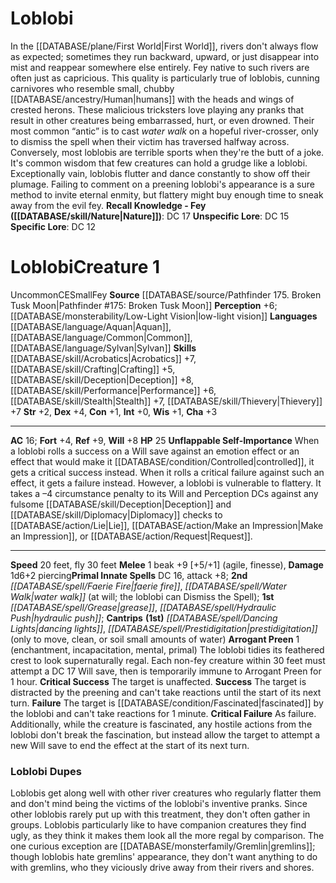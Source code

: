 ﻿---
ac: '16'
alignment: CE
all_resistance: null
burrow_speed: null
charisma: '+3'
climb_speed: null
constitution: '+1'
creature_ability:
- Arrogant Preen
- Unflappable Self-Importance
creature_family: null
description: "In the [[DATABASE/plane/First World|First World]] , rivers don't always\
  \ flow as expected; sometimes they run backward, upward, or just disappear into\
  \ mist and reappear somewhere else entirely. Fey native to such rivers are often\
  \ just as capricious. This quality is particularly true of loblobis, cunning carnivores\
  \ who resemble small, chubby [[DATABASE/ancestry/Human|humans]] with the heads and\
  \ wings of crested herons.<br/><br/> These malicious tricksters love playing any\
  \ pranks that result in other creatures being embarrassed, hurt, or even drowned.\
  \ Their most common \u201Cantic\u201D is to cast <i>water walk</i> on a hopeful\
  \ river-crosser, only to dismiss the spell when their victim has traversed halfway\
  \ across. Conversely, most loblobis are terrible sports when they're the butt of\
  \ a joke. It's common wisdom that few creatures can hold a grudge like a loblobi.<br/><br/>\
  \ Exceptionally vain, loblobis flutter and dance constantly to show off their plumage.\
  \ Failing to comment on a preening loblobi's appearance is a sure method to invite\
  \ eternal enmity, but flattery might buy enough time to sneak away from the evil\
  \ fey.<br/><br/><b><u>Recall Knowledge - Fey</u> ( [[DATABASE/skill/Nature|Nature]]\
  \ )</b>: DC 17<br/><b><u>Unspecific Lore</u></b>: DC 15<br/><b><u>Specific Lore</u></b>:\
  \ DC 12"
dexterity: '+4'
element: null
fly_speed: '30'
fortitude: '+4'
hardness: null
hp: '25'
id: '1758'
immunity: null
intelligence: '+0'
land_speed: '20'
language:
- '[[DATABASE/language/Aquan|Aquan]]'
- '[[DATABASE/language/Common|Common]]'
- '[[DATABASE/language/Sylvan|Sylvan]]'
level: '1'
max_speed: '30'
name: Loblobi
perception: '+6'
rarity: Uncommon
reflex: '+9'
resistance: null
rus_type_level: null
school: null
sense:
- '[[DATABASE/monsterability/Low-Light Vision|low-light vision]]'
size: Small
skill:
- '[[DATABASE/skill/Acrobatics|Acrobatics]] +7'
- '[[DATABASE/skill/Crafting|Crafting]] +5'
- '[[DATABASE/skill/Deception|Deception]] +8'
- '[[DATABASE/skill/Performance|Performance]] +6'
- '[[DATABASE/skill/Stealth|Stealth]] +7'
- '[[DATABASE/skill/Thievery|Thievery]] +7'
source: '[[DATABASE/source/Pathfinder 175. Broken Tusk Moon|Pathfinder #175: Broken
  Tusk Moon]]'
speed:
- 20 feet
- fly 30 feet
spell:
- '[[DATABASE/spell/Dancing Lights|Dancing Lights]]'
- '[[DATABASE/spell/Faerie Fire|Faerie Fire]]'
- '[[DATABASE/spell/Grease|Grease]]'
- '[[DATABASE/spell/Hydraulic Push|Hydraulic Push]]'
- '[[DATABASE/spell/Prestidigitation|Prestidigitation]]'
- '[[DATABASE/spell/Water Walk|Water Walk]]'
strength: '+2'
strength_req: '2'
strongest_save:
- Reflex
swim_speed: null
trait:
- '[[DATABASE/trait/Fey|Fey]]'
- '[[DATABASE/trait/Uncommon|Uncommon]]'
type: Creature
vision: Low-light vision
weakest_save:
- Fortitude
weakness: null
will: '+8'
wisdom: '+1'

---
# Loblobi

In the [[DATABASE/plane/First World|First World]], rivers don't always flow as expected; sometimes they run backward, upward, or just disappear into mist and reappear somewhere else entirely. Fey native to such rivers are often just as capricious. This quality is particularly true of loblobis, cunning carnivores who resemble small, chubby [[DATABASE/ancestry/Human|humans]] with the heads and wings of crested herons.
 These malicious tricksters love playing any pranks that result in other creatures being embarrassed, hurt, or even drowned. Their most common “antic” is to cast _water walk_ on a hopeful river-crosser, only to dismiss the spell when their victim has traversed halfway across. Conversely, most loblobis are terrible sports when they're the butt of a joke. It's common wisdom that few creatures can hold a grudge like a loblobi.
 Exceptionally vain, loblobis flutter and dance constantly to show off their plumage. Failing to comment on a preening loblobi's appearance is a sure method to invite eternal enmity, but flattery might buy enough time to sneak away from the evil fey.
**Recall Knowledge - Fey ([[DATABASE/skill/Nature|Nature]])**: DC 17
**Unspecific Lore**: DC 15
**Specific Lore**: DC 12

# Loblobi<span class="item-type">Creature 1</span>

<span class="trait-uncommon item-trait">Uncommon</span><span class="trait-alignment item-trait">CE</span><span class="trait-size item-trait">Small</span><span class="item-trait">Fey</span>
**Source** [[DATABASE/source/Pathfinder 175. Broken Tusk Moon|Pathfinder #175: Broken Tusk Moon]]
**Perception** +6; [[DATABASE/monsterability/Low-Light Vision|low-light vision]]
**Languages** [[DATABASE/language/Aquan|Aquan]], [[DATABASE/language/Common|Common]], [[DATABASE/language/Sylvan|Sylvan]]
**Skills** [[DATABASE/skill/Acrobatics|Acrobatics]] +7, [[DATABASE/skill/Crafting|Crafting]] +5, [[DATABASE/skill/Deception|Deception]] +8, [[DATABASE/skill/Performance|Performance]] +6, [[DATABASE/skill/Stealth|Stealth]] +7, [[DATABASE/skill/Thievery|Thievery]] +7
**Str** +2, **Dex** +4, **Con** +1, **Int** +0, **Wis** +1, **Cha** +3

---
**AC** 16; **Fort** +4, **Ref** +9, **Will** +8
**HP** 25
<span class="in-box-ability">**Unflappable Self-Importance** When a loblobi rolls a success on a Will save against an emotion effect or an effect that would make it [[DATABASE/condition/Controlled|controlled]], it gets a critical success instead. When it rolls a critical failure against such an effect, it gets a failure instead. However, a loblobi is vulnerable to flattery. It takes a –4 circumstance penalty to its Will and Perception DCs against any fulsome [[DATABASE/skill/Deception|Deception]] and [[DATABASE/skill/Diplomacy|Diplomacy]] checks to [[DATABASE/action/Lie|Lie]], [[DATABASE/action/Make an Impression|Make an Impression]], or [[DATABASE/action/Request|Request]].</span>

---
**Speed** 20 feet, fly 30 feet
<span class="in-box-ability">**Melee** <span class="action-icon">1</span> beak +9 [+5/+1] (agile, finesse), **Damage** 1d6+2 piercing</span>**Primal Innate Spells** DC 16, attack +8; **2nd** _[[DATABASE/spell/Faerie Fire|faerie fire]]_, _[[DATABASE/spell/Water Walk|water walk]]_ (at will; the loblobi can Dismiss the Spell); **1st** _[[DATABASE/spell/Grease|grease]]_, _[[DATABASE/spell/Hydraulic Push|hydraulic push]]_; **Cantrips** **(1st)** _[[DATABASE/spell/Dancing Lights|dancing lights]]_, _[[DATABASE/spell/Prestidigitation|prestidigitation]]_ (only to move, clean, or soil small amounts of water)
<span class="in-box-ability">**Arrogant Preen** <span class="action-icon">1</span> (enchantment, incapacitation, mental, primal) The loblobi tidies its feathered crest to look supernaturally regal. Each non-fey creature within 30 feet must attempt a DC 17 Will save, then is temporarily immune to Arrogant Preen for 1 hour. 
**Critical Success** The target is unaffected. 
**Success** The target is distracted by the preening and can't take reactions until the start of its next turn. 
**Failure** The target is [[DATABASE/condition/Fascinated|fascinated]] by the loblobi and can't take reactions for 1 minute. 
**Critical Failure** As failure. Additionally, while the creature is fascinated, any hostile actions from the loblobi don't break the fascination, but instead allow the target to attempt a new Will save to end the effect at the start of its next turn.</span>

###  Loblobi Dupes

Loblobis get along well with other river creatures who regularly flatter them and don't mind being the victims of the loblobi's inventive pranks. Since other loblobis rarely put up with this treatment, they don't often gather in groups. Loblobis particularly like to have companion creatures they find ugly, as they think it makes them look all the more regal by comparison. The one curious exception are [[DATABASE/monsterfamily/Gremlin|gremlins]]; though loblobis hate gremlins' appearance, they don't want anything to do with gremlins, who they viciously drive away from their rivers and shores.